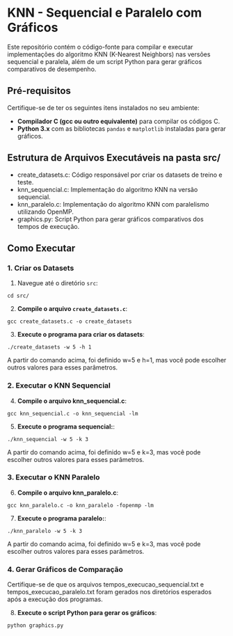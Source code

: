 # KNN - Sequencial e Paralelo com Gráficos

Este repositório contém o código-fonte para compilar e executar implementações do algoritmo KNN (K-Nearest Neighbors) nas versões sequencial e paralela, além de um script Python para gerar gráficos comparativos de desempenho.

## Pré-requisitos

Certifique-se de ter os seguintes itens instalados no seu ambiente:

- **Compilador C (gcc ou outro equivalente)** para compilar os códigos C.
- **Python 3.x** com as bibliotecas `pandas` e `matplotlib` instaladas para gerar gráficos.

## Estrutura de Arquivos Executáveis na pasta src/
- create_datasets.c: Código responsável por criar os datasets de treino e teste.
- knn_sequencial.c: Implementação do algoritmo KNN na versão sequencial.
- knn_paralelo.c: Implementação do algoritmo KNN com paralelismo utilizando OpenMP.
- graphics.py: Script Python para gerar gráficos comparativos dos tempos de execução.

## Como Executar

### 1. Criar os Datasets

1. Navegue até o diretório `src`:

```
cd src/
```

2. **Compile o arquivo `create_datasets.c`**:

```
gcc create_datasets.c -o create_datasets
```

3. **Execute o programa para criar os datasets**:

```
./create_datasets -w 5 -h 1
```

A partir do comando acima, foi definido w=5 e h=1, mas você pode escolher outros valores para esses parâmetros.

### 2. Executar o KNN Sequencial

4. **Compile o arquivo knn_sequencial.c**:

```
gcc knn_sequencial.c -o knn_sequencial -lm
```

5. **Execute o programa sequencial:**:

```
./knn_sequencial -w 5 -k 3
```
A partir do comando acima, foi definido w=5 e k=3, mas você pode escolher outros valores para esses parâmetros.

### 3. Executar o KNN Paralelo


6. **Compile o arquivo knn_paralelo.c**:

```
gcc knn_paralelo.c -o knn_paralelo -fopenmp -lm
```


7. **Execute o programa paralelo:**:
```
./knn_paralelo -w 5 -k 3
```

A partir do comando acima, foi definido w=5 e k=3, mas você pode escolher outros valores para esses parâmetros.


### 4. Gerar Gráficos de Comparação

Certifique-se de que os arquivos tempos_execucao_sequencial.txt e tempos_execucao_paralelo.txt foram gerados nos diretórios esperados após a execução dos programas.


8. **Execute o script Python para gerar os gráficos**:
```
python graphics.py
```